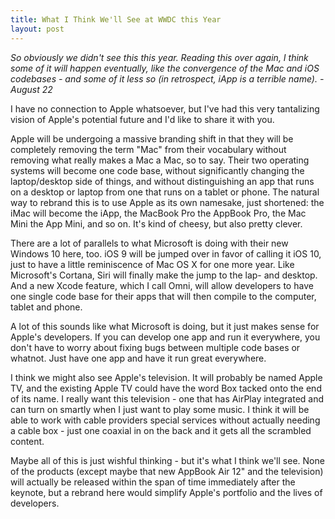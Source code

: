 ```yaml
---
title: What I Think We'll See at WWDC this Year
layout: post
---
```


*So obviously we didn't see this this year. Reading this over again, I think some of it will happen eventually, like the convergence of the Mac and iOS codebases - and some of it less so (in retrospect, iApp is a terrible name). -August 22*
 
I have no connection to Apple whatsoever, but I've had this very tantalizing vision of Apple's potential future and I'd like to share it with you.

Apple will be undergoing a massive branding shift in that they will be completely removing the term "Mac" from their vocabulary without removing what really makes a Mac a Mac, so to say. Their two operating systems will become one code base, without significantly changing the laptop/desktop side of things, and without distinguishing an app that runs on a desktop or laptop from one that runs on a tablet or phone. The natural way to rebrand this is to use Apple as its own namesake, just shortened: the iMac will become the iApp, the MacBook Pro the AppBook Pro, the Mac Mini the App Mini, and so on. It's kind of cheesy, but also pretty clever.

There are a lot of parallels to what Microsoft is doing with their new Windows 10 here, too. iOS 9 will be jumped over in favor of calling it iOS 10, just to have a little reminiscence of Mac OS X for one more year. Like Microsoft's Cortana, Siri will finally make the jump to the lap- and desktop. And a new Xcode feature, which I call Omni, will allow developers to have one single code base for their apps that will then compile to the computer, tablet and phone.

A lot of this sounds like what Microsoft is doing, but it just makes sense for Apple's developers. If you can develop one app and run it everywhere, you don't have to worry about fixing bugs between multiple code bases or whatnot. Just have one app and have it run great everywhere.

I think we might also see Apple's television. It will probably be named Apple TV, and the existing Apple TV could have the word Box tacked onto the end of its name. I really want this television - one that has AirPlay integrated and can turn on smartly when I just want to play some music. I think it will be able to work with cable providers special services without actually needing a cable box - just one coaxial in on the back and it gets all the scrambled content.

Maybe all of this is just wishful thinking - but it's what I think we'll see. None of the products (except maybe that new AppBook Air 12" and the television) will actually be released within the span of time immediately after the keynote, but a rebrand here would simplify Apple's portfolio and the lives of developers.
